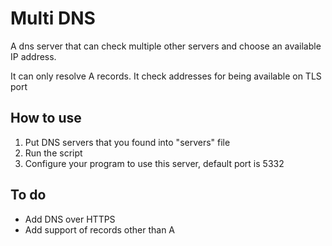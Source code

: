 # Multi DNS
A dns server that can check multiple other servers and choose an available IP address. 

It can only resolve A records. 
It check addresses for being available on TLS port 

## How to use

1. Put DNS servers that you found into "servers" file
2. Run the script
3. Configure your program to use this server, default port is 5332


## To do
 - Add DNS over HTTPS
 - Add support of records other than A
